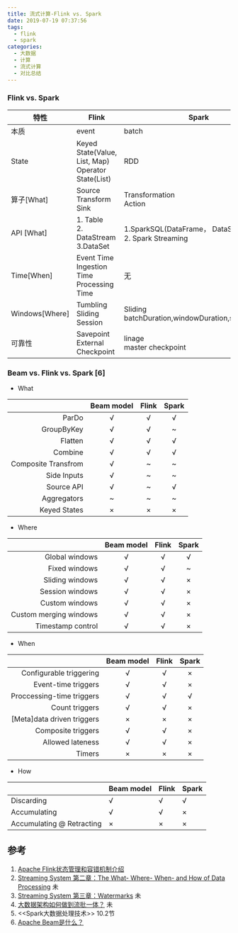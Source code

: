 ```yaml
---
title: 流式计算-Flink vs. Spark
date: 2019-07-19 07:37:56
tags:
  - flink
  - spark  
categories: 
  - 大数据
  - 计算  
  - 流式计算
  - 对比总结    
---
```


<p></p>
<!-- more -->

### Flink vs. Spark

特性  | Flink | Spark 
---|---|----
本质 |  event |  batch 
State |  Keyed State(Value, List, Map) <br> Operator State(List)| RDD 
算子[What] |  Source<br> Transform<br> Sink | Transformation<br> Action 
API [What] | 1. Table<br> 2. DataStream <br> 3.DataSet    | 1.SparkSQL(DataFrame， DataSet)<br> 2. Spark Streaming <br> 
Time[When] | Event Time<br> Ingestion Time<br> Processing Time| 无 
Windows[Where] | Tumbling<br> Sliding <br> Session| Sliding <br> batchDuration,windowDuration,slideDuration  
可靠性 |  Savepoint<br>External Checkpoint| linage<br> master checkpoint



###  Beam vs. Flink vs. Spark  [6]
+ What

|                     | Beam model | Flink | Spark |
| ------------------: | :--------: | :---: | :---: |
| ParDo               | √          | √     | √     |
| GroupByKey          | √          | √     | ~     |
| Flatten             | √          | √     | √     |
| Combine             | √          | √     | √     |
| Composite Transfrom | √          | ~     | ~     |
| Side Inputs         | √          | ~     | ~     |
| Source API          | √          | ~     | √     |
| Aggregators         | ~          | ~     | ~      |
| Keyed States        | × | × | × |

  

+ Where      

|                        | Beam model | Flink | Spark |
| ---------------------: | :--------: | :---: | :---: |
|         Global windows |     √      |   √   |   √   |
|          Fixed windows |     √      |   √   |   ~   |
|        Sliding windows |     √      |   √   |   ×   |
|        Session windows |     √      |   √   |   ×   |
|         Custom windows |     √      |   √   |   ×   |
| Custom merging windows |     √      |   √   |   ×   |
|      Timestamp control |     √      |   √   |   ×   |



+ When

|                             | Beam model | Flink | Spark |
| --------------------------: | :--------: | :---: | :---: |
|     Configurable triggering |     √      |   √   |   ×   |
|         Event-time triggers |     √      |   √   |   ×   |
|   Proccessing-time triggers |     √      |   √   |   √   |
|              Count triggers |     √      |   √   |   ×   |
| [Meta]data driven  triggers |     ×      |   ×   |   ×   |
|          Composite triggers |     √      |   √   |   ×   |
|            Allowed lateness |     √      |   √   |   ×   |
|                      Timers |     ×      |   ×   |   ×   |



+ How

|                           | Beam model | Flink | Spark |
| ------------------------- | ---------- | ----- | ----- |
| Discarding                | √          | √     | √     |
| Accumulating              | √          | √     | ×     |
| Accumulating @ Retracting | ×          | ×     | ×     |




## 参考
1. [Apache Flink状态管理和容错机制介绍](https://www.iteblog.com/archives/2417.html)
2. [Streaming System 第二章：The What- Where- When- and How of Data Processing](https://yq.aliyun.com/articles/674450) 未
3. [Streaming System 第三章：Watermarks](https://yq.aliyun.com/articles/682873) 未
4. [大数据架构如何做到流批一体？](https://yq.aliyun.com/articles/706954) 未
5. <<Spark大数据处理技术>> 10.2节
6. [Apache Beam是什么？](https://www.cnblogs.com/zlslch/p/7609417.html)